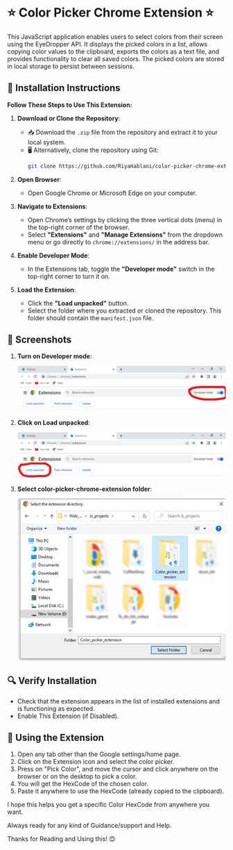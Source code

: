 # ⭐ Color Picker Chrome Extension ⭐

This JavaScript application enables users to select colors from their screen using the EyeDropper API. It displays the picked colors in a list, allows copying color values to the clipboard, exports the colors as a text file, and provides functionality to clear all saved colors. The picked colors are stored in local storage to persist between sessions.

## 🚀 Installation Instructions

**Follow These Steps to Use This Extension:**

1. **Download or Clone the Repository**:
   - 📥 Download the `.zip` file from the repository and extract it to your local system.
   - 🖥️ Alternatively, clone the repository using Git:
     ```bash
     git clone https://github.com/RiyaHablani/color-picker-chrome-extension.git
     ```

2. **Open Browser**:
   - Open Google Chrome or Microsoft Edge on your computer.

3. **Navigate to Extensions**:
   - Open Chrome’s settings by clicking the three vertical dots (menu) in the top-right corner of the browser.
   - Select **"Extensions"** and **"Manage Extensions"** from the dropdown menu or go directly to `chrome://extensions/` in the address bar.

4. **Enable Developer Mode**:
   - In the Extensions tab, toggle the **"Developer mode"** switch in the top-right corner to turn it on.

5. **Load the Extension**:
   - Click the **"Load unpacked"** button.
   - Select the folder where you extracted or cloned the repository. This folder should contain the `manifest.json` file.

## 📸 Screenshots
1. **Turn on Developer mode**:

   ![Screenshot](images/Screenshort1.jpg)

2. **Click on Load unpacked**:

   ![Screenshot](images/Screenshort2.jpg)

3. **Select color-picker-chrome-extension folder**:

   ![Screenshot](images/Screenshort3.png)


## 🔍 Verify Installation
- Check that the extension appears in the list of installed extensions and is functioning as expected.
- Enable This Extension (if Disabled).

## 🎨 Using the Extension
1. Open any tab other than the Google settings/home page.
2. Click on the Extension icon and select the color picker.
3. Press on "Pick Color", and move the cursor and click anywhere on the browser or on the desktop to pick a color.
4. You will get the HexCode of the chosen color.
5. Paste it anywhere to use the HexCode (already copied to the clipboard).

I hope this helps you get a specific Color HexCode from anywhere you want.

Always ready for any kind of Guidance/support and Help.

Thanks for Reading and Using this! 😊
